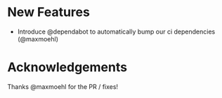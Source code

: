 # New Features
- Introduce @dependabot to automatically bump our ci dependencies (@maxmoehl)

# Acknowledgements

Thanks @maxmoehl for the PR / fixes!
